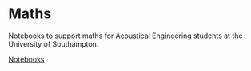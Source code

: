 # Maths
Notebooks to support maths for Acoustical Engineering students at the University of Southampton.

[Notebooks](http://nbviewer.ipython.org/urls/github.com/mcmwright/Maths/blob/master/)

